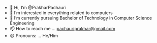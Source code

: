 - 👋 Hi, I’m @PrakharPachauri
- 👀 I’m interested in everything related to computers
- 🌱 I’m currently pursuing Bachelor of Technology in Computer Science Engineering
- 📫 How to reach me ... pachauriprakhar@gmail.com  
- 😄 Pronouns: ... He/Him

<!---
PrakharPachauriDS/PrakharPachauriDS is a ✨ special ✨ repository because its `README.md` (this file) appears on your GitHub profile.
You can click the Preview link to take a look at your changes.
--->
